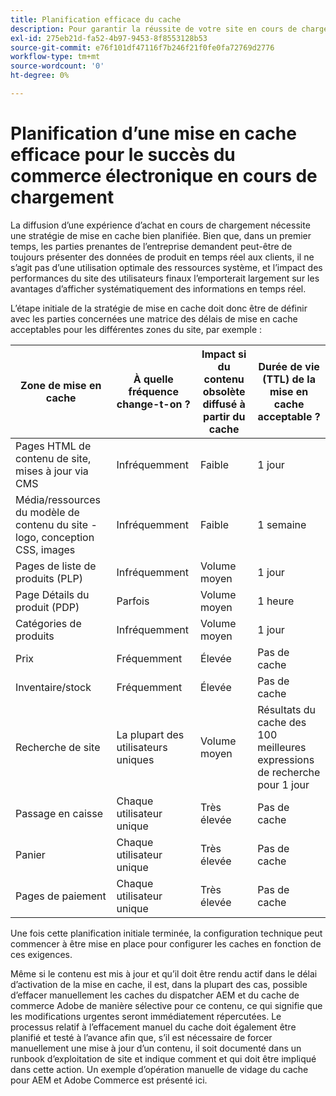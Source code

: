 ```yaml
---
title: Planification efficace du cache
description: Pour garantir la réussite de votre site en cours de chargement, reportez-vous aux points de référence recommandés pour la mise en cache.
exl-id: 275eb21d-fa52-4b97-9453-8f8553128b53
source-git-commit: e76f101df47116f7b246f21f0fe0fa72769d2776
workflow-type: tm+mt
source-wordcount: '0'
ht-degree: 0%

---
```


# Planification d’une mise en cache efficace pour le succès du commerce électronique en cours de chargement

La diffusion d’une expérience d’achat en cours de chargement nécessite une stratégie de mise en cache bien planifiée. Bien que, dans un premier temps, les parties prenantes de l’entreprise demandent peut-être de toujours présenter des données de produit en temps réel aux clients, il ne s’agit pas d’une utilisation optimale des ressources système, et l’impact des performances du site des utilisateurs finaux l’emporterait largement sur les avantages d’afficher systématiquement des informations en temps réel.

L’étape initiale de la stratégie de mise en cache doit donc être de définir avec les parties concernées une matrice des délais de mise en cache acceptables pour les différentes zones du site, par exemple :

| Zone de mise en cache | À quelle fréquence change-t-on ? | Impact si du contenu obsolète diffusé à partir du cache | Durée de vie (TTL) de la mise en cache acceptable ? |
|---------------------------------------------------------------|--------------------|-------------------------------------------|-----------------------------------------------------|
| Pages HTML de contenu de site, mises à jour via CMS | Infréquemment | Faible | 1 jour |
| Média/ressources du modèle de contenu du site - logo, conception CSS, images | Infréquemment | Faible | 1 semaine |
| Pages de liste de produits (PLP) | Infréquemment | Volume moyen | 1 jour |
| Page Détails du produit (PDP) | Parfois | Volume moyen | 1 heure |
| Catégories de produits | Infréquemment | Volume moyen | 1 jour |
| Prix | Fréquemment | Élevée | Pas de cache |
| Inventaire/stock | Fréquemment | Élevée | Pas de cache |
| Recherche de site | La plupart des utilisateurs uniques | Volume moyen | Résultats du cache des 100 meilleures expressions de recherche pour 1 jour |
| Passage en caisse | Chaque utilisateur unique | Très élevée | Pas de cache |
| Panier | Chaque utilisateur unique | Très élevée | Pas de cache |
| Pages de paiement | Chaque utilisateur unique | Très élevée | Pas de cache |

Une fois cette planification initiale terminée, la configuration technique peut commencer à être mise en place pour configurer les caches en fonction de ces exigences.

Même si le contenu est mis à jour et qu’il doit être rendu actif dans le délai d’activation de la mise en cache, il est, dans la plupart des cas, possible d’effacer manuellement les caches du dispatcher AEM et du cache de commerce Adobe de manière sélective pour ce contenu, ce qui signifie que les modifications urgentes seront immédiatement répercutées. Le processus relatif à l’effacement manuel du cache doit également être planifié et testé à l’avance afin que, s’il est nécessaire de forcer manuellement une mise à jour d’un contenu, il soit documenté dans un runbook d’exploitation de site et indique comment et qui doit être impliqué dans cette action. Un exemple d’opération manuelle de vidage du cache pour AEM et Adobe Commerce est présenté ici.

